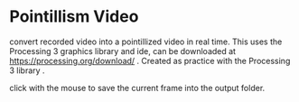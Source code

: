 # Pointillism Video
convert recorded video into a pointillized video in real time.
This uses the Processing 3 graphics library and ide, can be downloaded at https://processing.org/download/ .
Created as practice with the Processing 3 library .

click with the mouse to save the current frame into the output folder.
